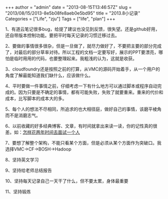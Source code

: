 +++
author = "admin"
date = "2013-08-15T13:46:57Z"
slug = "2013/08/15/2013-8e5b08fe8aeb0e5bd95"
title = "2013.8小记录"
Categories = ["Life", "zju"]
Tags = ["life", "plan"]
+++

1、有道云笔记很多bug，给提了建议也没见到反馈，很失望。还是github好用，还自带版本控制功能。要把平时每天记录的习惯迁移过去。

2、要做的事情很多很杂，但是一旦做了，就尽力做好了，不要把主要的部分完成了，对最后的部分草率对待。所以工程的文档一定要写好，展示的PPT要漂亮，哪怕是临时用用的代码，也要整理起来。我粗浅的认为，这就是收获。

3、cloudfoundry还是按照之前的打算，从VMC的源码开始着手，从一个用户的角度了解最能知道我们缺什么，应该做什么。

4、平时要做一件事情之前，仔细考虑一下有什么地方可以通过脚本或程序自动完成的。因为只要是不确定的事情，都有可能失败，失败了就要重来。重来的代价和成本，比写脚本的成本大的多。

5、每个人的想法不尽相同，所追求的也大相径庭，做好自己的事情，该磨平棱角而不是消磨志气。

6、以前收藏的好多经典博客、文章，有时间就拿出来读一读，你的记性真的很差。如：[怎样花两年时间去面试一个人](http://mindhacks.cn/2011/11/04/how-to-interview-a-person-for-two-years/)

7、要想了解整个架构，不能只看某个方面，但是必须从某个方面作为突破口。我选择VMC->CF->BOSH->Hadoop

8、坚持英文学习

9、坚持给老师总结报告

10、坚持每天记录自己一天干了什么，但不要太累，身体最重要

11、坚持锻炼


